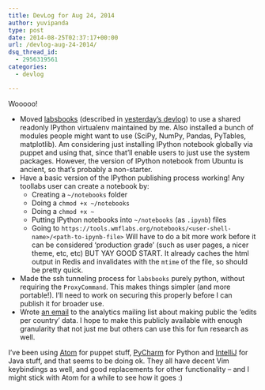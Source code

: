```yaml
---
title: DevLog for Aug 24, 2014
author: yuvipanda
type: post
date: 2014-08-25T02:37:17+00:00
url: /devlog-aug-24-2014/
dsq_thread_id:
  - 2956319561
categories:
  - devlog

---
```

Wooooo!

  * Moved [labsbooks][1] (described in [yesterday&#8217;s devlog][2]) to use a shared readonly IPython virtualenv maintained by me. Also installed a bunch of modules people might want to use (SciPy, NumPy, Pandas, PyTables, matplotlib). Am considering just installing IPython notebook globally via puppet and using that, since that&#8217;ll enable users to just use the system packages. However, the version of IPython notebook from Ubuntu is ancient, so that&#8217;s probably a non-starter.
  * Have a basic version of the IPython publishing process working! Any toollabs user can create a notebook by: 
      * Creating a `~/notebooks` folder
      * Doing a `chmod +x ~/notebooks`
      * Doing a `chmod +x ~`
      * Putting IPython notebooks into `~/notebooks` (as `.ipynb`) files
      * Going to `https://tools.wmflabs.org/notebooks/<user-shell-name>/<path-to-ipynb-file>` Will have to do a bit more work before it can be considered &#8216;production grade&#8217; (such as user pages, a nicer theme, etc, etc) BUT YAY GOOD START. It already caches the html output in Redis and invalidates with the `mtime` of the file, so should be pretty quick.
  * Made the ssh tunneling process for `labsbooks` purely python, without requiring the `ProxyCommand`. This makes things simpler (and more portable!). I&#8217;ll need to work on securing this properly before I can publish it for broader use.
  * Wrote [an email][3] to the analytics mailing list about making public the &#8216;edits per country&#8217; data. I hope to make this publicly available with enough granularity that not just me but others can use this for fun research as well.

I&#8217;ve been using [Atom][4] for puppet stuff, [PyCharm][5] for Python and [IntelliJ][6] for Java stuff, and that seems to be doing ok. They all have decent Vim keybindings as well, and good replacements for other functionality &#8211; and I might stick with Atom for a while to see how it goes :)

 [1]: https://github.com/yuvipanda/labsbooks
 [2]: http://yuvi.in/blog/devlog-23-aug-2014/
 [3]: https://lists.wikimedia.org/pipermail/analytics/2014-August/002437.html
 [4]: https://atom.io
 [5]: http://www.jetbrains.com/pycharm/
 [6]: http://www.jetbrains.com/idea/